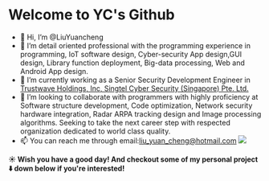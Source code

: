 # Welcome to YC's Github

- 👋 Hi, I’m @LiuYuancheng
- 👀 I’m detail oriented professional with the programming experience in programming, IoT software design, Cyber-security App design,GUI design, Library function deployment, Big-data processing,
  Web and Android App design. 
- 🌱 I’m currently working as a Senior Security Development Engineer in [Trustwave Holdings, Inc, Singtel Cyber Security (Singapore) Pte. Ltd.](https://www.trustwave.com/en-us/)
- 💞️ I’m looking to collaborate with programmers with highly proficiency at Software structure development, Code optimization, Network security hardware integration, Radar ARPA tracking design and Image processing algorithms. Seeking to take the next career step with respected organization
  dedicated to world class quality.
- 📫 You can reach me through email:liu_yuan_cheng@hotmail.com 
![](https://github-readme-stats.vercel.app/api?username=LiuYuancheng)
<!---
LiuYuancheng/LiuYuancheng is a ✨ special ✨ repository because its `README.md` (this file) appears on your GitHub profile.
You can click the Preview link to take a look at your changes.
--->
**☀️ Wish you have a good day! And checkout some of my personal project :arrow_down: down below if you're interested!**

